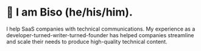 # :pray: I am Biso (he/his/him).

I help SaaS companies with technical communications. My experience as a developer-turned-writer-turned-founder has helped companies streamline and scale their needs to produce high-quality technical content.
